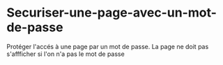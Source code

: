 # Securiser-une-page-avec-un-mot-de-passe
Protéger l'accés à une page par un mot de passe. La page ne doit pas s'affficher si l'on n'a pas le mot de passe 
